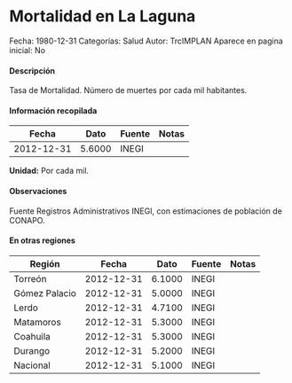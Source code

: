 Mortalidad en La Laguna
=====

Fecha: 1980-12-31
Categorías: Salud
Autor: TrcIMPLAN
Aparece en pagina inicial: No

#### Descripción

Tasa de Mortalidad. Número de muertes por cada mil habitantes.

#### Información recopilada

<table class="table table-hover table-bordered matriz">
<thead>
<tr>
<th>Fecha</th>
<th>Dato</th>
<th>Fuente</th>
<th>Notas</th>
</tr>
</thead>
<tbody>
<tr>
<td>2012-12-31</td>
<td class="derecha">5.6000</td>
<td>INEGI</td>
<td></td>
</tr>
</tbody>
</table>

<b>Unidad:</b> Por cada mil.

#### Observaciones

Fuente Registros Administrativos INEGI, con estimaciones de población de CONAPO.


#### En otras regiones

<table class="table table-hover table-bordered matriz">
<thead>
<tr>
<th>Región</th>
<th>Fecha</th>
<th>Dato</th>
<th>Fuente</th>
<th>Notas</th>
</tr>
</thead>
<tbody>
<tr>
<td>Torreón</td>
<td>2012-12-31</td>
<td class="derecha">6.1000</td>
<td>INEGI</td>
<td></td>
</tr>
<tr>
<td>Gómez Palacio</td>
<td>2012-12-31</td>
<td class="derecha">5.0000</td>
<td>INEGI</td>
<td></td>
</tr>
<tr>
<td>Lerdo</td>
<td>2012-12-31</td>
<td class="derecha">4.7100</td>
<td>INEGI</td>
<td></td>
</tr>
<tr>
<td>Matamoros</td>
<td>2012-12-31</td>
<td class="derecha">5.3000</td>
<td>INEGI</td>
<td></td>
</tr>
<tr>
<td>Coahuila</td>
<td>2012-12-31</td>
<td class="derecha">5.3000</td>
<td>INEGI</td>
<td></td>
</tr>
<tr>
<td>Durango</td>
<td>2012-12-31</td>
<td class="derecha">5.2000</td>
<td>INEGI</td>
<td></td>
</tr>
<tr>
<td>Nacional</td>
<td>2012-12-31</td>
<td class="derecha">5.1000</td>
<td>INEGI</td>
<td></td>
</tr>
</tbody>
</table>

